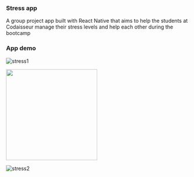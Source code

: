 ### Stress app 

A group project app built with React Native that aims to help the students at Codaisseur manage their stress levels and help each other during the bootcamp

### App demo 

![stress1](https://user-images.githubusercontent.com/64054997/103531611-01591200-4e8a-11eb-99be-e120b37505c2.gif)


<img src="https://user-images.githubusercontent.com/64054997/103531611-01591200-4e8a-11eb-99be-e120b37505c2.gif" width="250" height="250"/>



![stress2](https://user-images.githubusercontent.com/64054997/103531669-1d5cb380-4e8a-11eb-9845-85940fcd4477.gif)





